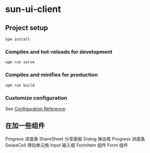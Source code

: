 # sun-ui-client

## Project setup

```
npm install
```

### Compiles and hot-reloads for development

```
npm run serve
```

### Compiles and minifies for production

```
npm run build
```

### Customize configuration

See [Configuration Reference](https://cli.vuejs.org/config/).

## 在加一些组件

Progress 进度条
ShareSheet 分享面板
Dialog 弹出框
Progress 进度条
SwipeCell 滑动单元格
Input 输入框
FormItem 组件
Form 组件
